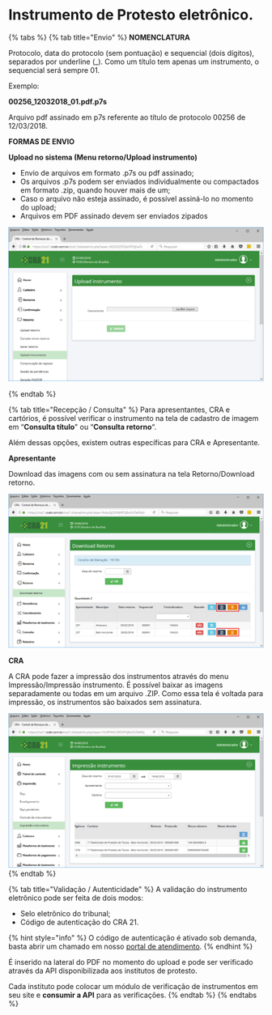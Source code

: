 # Instrumento de Protesto eletrônico.

{% tabs %}
{% tab title="Envio" %}
**NOMENCLATURA**

Protocolo, data do protocolo (sem pontuação) e sequencial (dois dígitos), separados por underline (\_). Como um título tem apenas um instrumento, o sequencial será sempre 01.

Exemplo:

**00256\_12032018\_01.pdf.p7s**

Arquivo pdf assinado em p7s referente ao título de protocolo 00256 de 12/03/2018.

**FORMAS DE ENVIO**

**Upload no sistema (Menu retorno/Upload instrumento)**

* Envio de arquivos em formato .p7s ou pdf assinado;
* Os arquivos .p7s podem ser enviados individualmente ou compactados em formato .zip, quando houver mais de um;
* Caso o arquivo não esteja assinado, é possível assiná-lo no momento do upload;
* Arquivos em PDF assinado devem ser enviados zipados

![](<../.gitbook/assets/image (31) (1).png>)


{% endtab %}

{% tab title="Recepção / Consulta" %}
Para apresentantes, CRA e cartórios, é possível verificar o instrumento na tela de cadastro de imagem em “**Consulta título**" ou “**Consulta retorno**“.

Além dessas opções, existem outras específicas para CRA e Apresentante.

**Apresentante**

Download das imagens com ou sem assinatura na tela Retorno/Download retorno.

![](<../.gitbook/assets/image (36) (1).png>)

**CRA**

A CRA pode fazer a impressão dos instrumentos através do menu Impressão/Impressão instrumento. É possível baixar as imagens separadamente ou todas em um arquivo .ZIP. Como essa tela é voltada para impressão, os instrumentos são baixados sem assinatura.

![](<../.gitbook/assets/image (17).png>)
{% endtab %}

{% tab title="Validação / Autenticidade" %}
A validação do instrumento eletrônico pode ser feita de dois modos:

* Selo eletrônico do tribunal;
* Código de autenticação do CRA 21.

{% hint style="info" %}
O código de autenticação é ativado sob demanda, basta abrir um chamado em nosso [portal de atendimento](http://atendimento.p21sistemas.com.br).
{% endhint %}

É inserido na lateral do PDF no momento do upload e pode ser verificado através da API disponibilizada aos institutos de protesto.

Cada instituto pode colocar um módulo de verificação de instrumentos em seu site e **consumir a API** para as verificações.
{% endtab %}
{% endtabs %}
